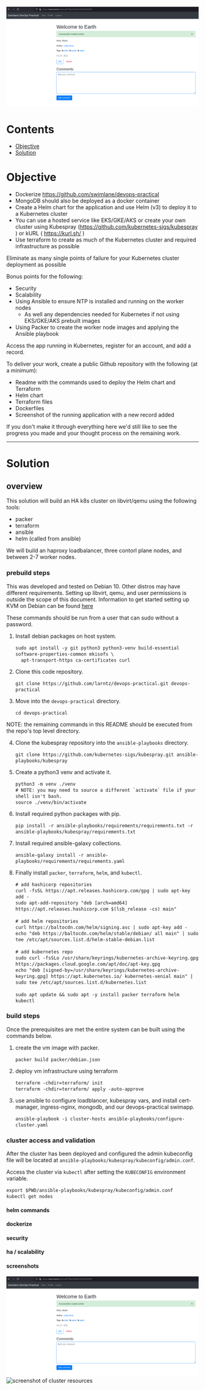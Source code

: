 ![screenshot of new record](./images/new-post.png)

# Contents

  - [Objective](#objective)
  - [Solution](#solution)

# Objective

  - Dockerize https://github.com/swimlane/devops-practical
  - MongoDB should also be deployed as a docker container
  - Create a Helm chart for the application and use Helm (v3) to deploy it to a Kubernetes cluster
  - You can use a hosted service like EKS/GKE/AKS or create your own cluster using Kubespray (https://github.com/kubernetes-sigs/kubespray ) or kURL ( https://kurl.sh/ )
  - Use terraform to create as much of the Kubernetes cluster and required infrastructure as possible

Eliminate as many single points of failure for your Kubernetes cluster deployment as possible

Bonus points for the following:
  - Security
  - Scalability
  - Using Ansible to ensure NTP is installed and running on the worker nodes
     - As well any dependencies needed for Kubernetes if not using EKS/GKE/AKS prebuilt images
  - Using Packer to create the worker node images and applying the Ansible playbook

Access the app running in Kubernetes, register for an account, and add a record.

To deliver your work, create a public Github repository with the following (at a minimum):
  - Readme with the commands used to deploy the Helm chart and Terraform
  - Helm chart
  - Terraform files
  - Dockerfiles
  - Screenshot of the running application with a new record added

If you don't make it through everything here we'd still like to see the progress you made and your thought process on the remaining work.

--- 

# Solution

## overview

This solution will build an HA k8s cluster on libvirt/qemu using the following tools:

  - packer
  - terraform
  - ansible
  - helm (called from ansible)

We will build an haproxy loadbalancer, three contorl plane nodes, and between 2-7 worker nodes. 

### prebuild steps

This was developed and tested on Debian 10. Other distros may have different requirements. Setting up libvirt, qemu, and user permissions is outside the scope of this document. Information to get started setting up KVM on Debian can be found [here](https://wiki.debian.org/KVM)

These commands should be run from a user that can sudo without a password.

1. Install debian packages on host system.
    ```
    sudo apt install -y git python3 python3-venv build-essential software-properties-common mkisofs \
      apt-transport-https ca-certificates curl
    ```
1. Clone this code repository.
    ```
    git clone https://github.com/larntz/devops-practical.git devops-practical
    ```
1. Move into the `devops-practical` directory.
    ```
    cd devops-practical
    ```

NOTE: the remaining commands in this README should be executed from the repo's top level directory.

4. Clone the kubespray repository into the `ansible-playbooks` directory.
    ```
    git clone https://github.com/kubernetes-sigs/kubespray.git ansible-playbooks/kubespray
    ```
1. Create a python3 venv and activate it. 
    ```
    python3 -m venv ./venv
    # NOTE: you may need to source a different `activate` file if your shell isn't bash.
    source ./venv/bin/activate 
    ```
1. Install required python packages with pip.
    ```
    pip install -r ansible-playbooks/requirements/requirements.txt -r ansible-playbooks/kubespray/requirements.txt
    ```
1. Install required ansible-galaxy collections.
    ```
    ansible-galaxy install -r ansible-playbooks/requirements/requirements.yaml
    ```
1. Finally install `packer`, `terraform`, `helm`, and `kubectl`.
    ```
    # add hashicorp repositories
    curl -fsSL https://apt.releases.hashicorp.com/gpg | sudo apt-key add -
    sudo apt-add-repository "deb [arch=amd64] https://apt.releases.hashicorp.com $(lsb_release -cs) main"
     
    # add helm repositories
    curl https://baltocdn.com/helm/signing.asc | sudo apt-key add -
    echo "deb https://baltocdn.com/helm/stable/debian/ all main" | sudo tee /etc/apt/sources.list.d/helm-stable-debian.list

    # add kubernetes repo
    sudo curl -fsSLo /usr/share/keyrings/kubernetes-archive-keyring.gpg https://packages.cloud.google.com/apt/doc/apt-key.gpg
    echo "deb [signed-by=/usr/share/keyrings/kubernetes-archive-keyring.gpg] https://apt.kubernetes.io/ kubernetes-xenial main" | sudo tee /etc/apt/sources.list.d/kubernetes.list

    sudo apt update && sudo apt -y install packer terraform helm kubectl
    ```

### build steps

Once the prerequisites are met the entire system can be built using the commands below. 

1. create the vm image with packer.
    ```
    packer build packer/debian.json
    ```
1. deploy vm infrastructure using terraform
    ```
    terraform -chdir=terraform/ init
    terraform -chdir=terraform/ apply -auto-approve
    ```
1. use ansible to configure loadblancer, kubespray vars, and install cert-manager, ingress-nginx, mongodb, and our devops-practical swimapp. 
    ```
    ansible-playbook -i cluster-hosts ansible-playbooks/configure-cluster.yaml
    ```

### cluster access and validation

After the cluster has been deployed and configured the admin kubeconfig file will be located at `ansible-playbooks/kubespray/kubeconfig/admin.conf`. 

Access the cluster via `kubectl` after setting the `KUBECONFIG` environment variable. 

```
export $PWD/ansible-playbooks/kubespray/kubeconfig/admin.conf
kubectl get nodes
```

#### helm commands

#### dockerize

#### security


#### ha / scalability


#### screenshots

![screenshot of new record](images/new-post.png)
![screenshot of cluster resources](images/cluster_resources.png)

